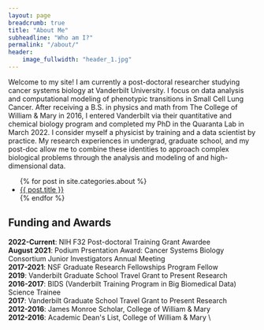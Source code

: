 ```yaml
---
layout: page
breadcrumb: true
title: "About Me"
subheadline: "Who am I?"
permalink: "/about/"
header:
    image_fullwidth: "header_1.jpg"
---
```



Welcome to my site! I am currently a post-doctoral researcher studying cancer systems biology at Vanderbilt University. I focus on data analysis and computational modeling of phenotypic transitions in Small Cell Lung Cancer. After receiving a B.S. in physics and math from The College of William & Mary in 2016, I entered Vanderbilt via their quantitative and chemical biology program and completed my PhD in the Quaranta Lab in March 2022. I consider myself a physicist by training and a data scientist by practice. My research experiences in undergrad, graduate school, and my post-doc allow me to combine these identities to approach complex biological problems through the analysis and modeling of and high-dimensional data.

<ul>
    {% for post in site.categories.about %}
    <li><a href="{{ site.url }}{{ site.baseurl }}{{ post.url }}"><stronglist>{{ post.title }}</stronglist></a></li>
    {% endfor %}
</ul>



## Funding and Awards
<b>2022-Current</b>: NIH F32 Post-doctoral Training Grant Awardee \
<b>August 2021</b>: Podium Prsentation Award: Cancer Systems Biology Consortium Junior Investigators Annual Meeting \
<b>2017-2021</b>:  NSF Graduate Research Fellowships Program Fellow \
<b>2019</b>: Vanderbilt Graduate School Travel Grant to Present Research \
<b>2016-2017</b>: BIDS (Vanderbilt Training Program in Big Biomedical Data) Science Trainee \
<b>2017</b>: Vanderbilt Graduate School Travel Grant to Present Research \
<b>2012-2016</b>: James Monroe Scholar, College of William & Mary \
<b>2012-2016</b>: Academic Dean's List, College of William & Mary \

